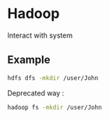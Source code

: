 # Hadoop

Interact with system

## Example
```bash
hdfs dfs -mkdir /user/John
```

Deprecated way :
```bash
hadoop fs -mkdir /user/John
```